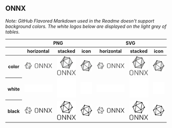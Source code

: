 ## ONNX

*Note: GitHub Flavored Markdown used in the Readme doesn't support background colors. The white logos below are displayed on the light grey of tables.*

<table class="logos-table">
	<thead>
		<tr>
			<th></th>
			<th colspan="3">PNG</th>
			<th colspan="3">SVG</th>
		</tr>
		<tr>
			<th></th>
			<th>horizontal</th>
			<th>stacked</th>
			<th>icon</th>
			<th>horizontal</th>
			<th>stacked</th>
			<th>icon</th>
		</tr>
	</thead>	
    <tbody>
		<tr>
			<th>color</th>
			<td><a href="horizontal/color/onnx-horizontal-color.png" download><img src="horizontal/color/onnx-horizontal-color.png" width="200"></a></td>
			<td><a href="stacked/color/onnx-stacked-color.png" download><img src="stacked/color/onnx-stacked-color.png" width="95"></a></td>
			<td><a href="icon/color/onnx-icon-color.png" download><img src="icon/color/onnx-icon-color.png" width="75"></a></td>
			<td><a href="horizontal/color/onnx-horizontal-color.svg" download><img src="horizontal/color/onnx-horizontal-color.svg" width="200"></a></td>
			<td><a href="stacked/color/onnx-stacked-color.svg" download><img src="stacked/color/onnx-stacked-color.svg" width="95"></a></td>
			<td><a href="icon/color/onnx-icon-color.png" download><img src="icon/color/onnx-icon-color.png" width="75"></a></td>
		</tr>
		<tr>
			<th>white</th>
			<td><a href="horizontal/white/onnx-horizontal-white.png" download><img src="horizontal/white/onnx-horizontal-white.png" width="200"></a></td>
			<td><a href="stacked/white/onnx-stacked-white.png" download><img src="stacked/white/onnx-stacked-white.png" width="95"></a></td>
			<td><a href="icon/white/onnx-icon-white.png" download><img src="icon/white/onnx-icon-white.png" width="75"></a></td>
			<td><a href="horizontal/white/onnx-horizontal-white.svg" download><img src="horizontal/white/onnx-horizontal-white.svg" width="200"></a></td>
			<td><a href="stacked/white/onnx-stacked-white.svg" download><img src="stacked/white/onnx-stacked-white.svg" width="95"></a></td>
			<td><a href="icon/white/onnx-icon-white.svg" download><img src="icon/white/onnx-icon-white.svg" width="75"></a></td>
		</tr>
		<tr>
			<th>black</th>
			<td><a href="horizontal/black/onnx-horizontal-black.png" download><img src="horizontal/black/onnx-horizontal-black.png" width="200"></a></td>
			<td><a href="stacked/black/onnx-stacked-black.png" download><img src="stacked/black/onnx-stacked-black.png" width="95"></a></td>
			<td><a href="icon/black/onnx-icon-black.png" download><img src="icon/black/onnx-icon-black.png" width="75"></a></td>
			<td><a href="horizontal/black/onnx-horizontal-black.svg" download><img src="horizontal/black/onnx-horizontal-black.svg" width="200"></a></td>
			<td><a href="stacked/black/onnx-stacked-black.svg" download><img src="stacked/black/onnx-stacked-black.svg" width="95"></a></td>
			<td><a href="icon/black/onnx-icon-black.svg" download><img src="icon/black/onnx-icon-black.svg" width="75"></a></td>
		</tr>
	</tbody>	
</table>

